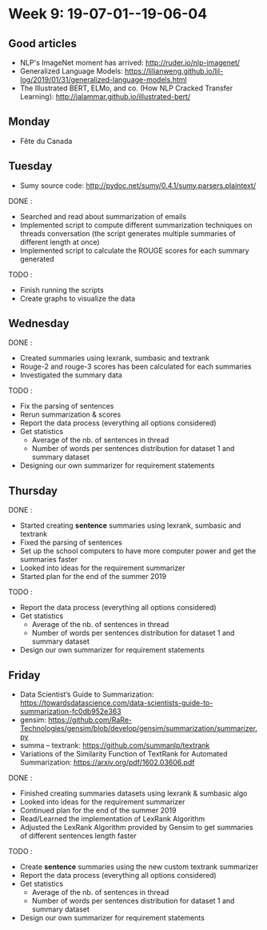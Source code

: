 # Week 9: 19-07-01--19-06-04

## Good articles 

- NLP's ImageNet moment has arrived: http://ruder.io/nlp-imagenet/
- Generalized Language Models: https://lilianweng.github.io/lil-log/2019/01/31/generalized-language-models.html
- The Illustrated BERT, ELMo, and co. (How NLP Cracked Transfer Learning): http://jalammar.github.io/illustrated-bert/

## Monday

- Fête du Canada
  
## Tuesday

- Sumy source code: http://pydoc.net/sumy/0.4.1/sumy.parsers.plaintext/

DONE : 

- Searched and read about summarization of emails
- Implemented script to compute different summarization techniques on threads conversation (the script generates multiple summaries of different length at once)
- Implemented script to calculate the ROUGE scores for each summary generated

TODO : 

- Finish running the scripts 
- Create graphs to visualize the data

## Wednesday

DONE :

- Created summaries using lexrank, sumbasic and textrank
- Rouge-2 and rouge-3 scores has been calculated for each summaries
- Investigated the summary data
  
TODO : 

- Fix the parsing of sentences
- Rerun summarization & scores
- Report the data process (everything all options considered)
- Get statistics
  - Average of the nb. of sentences in thread
  - Number of words per sentences distribution for dataset 1 and summary dataset
- Designing our own summarizer for requirement statements
  
## Thursday

DONE :

- Started creating **sentence** summaries using lexrank, sumbasic and textrank
- Fixed the parsing of sentences
- Set up the school computers to have more computer power and get the summaries faster
- Looked into ideas for the requirement summarizer
- Started plan for the end of the summer 2019
   
TODO : 

- Report the data process (everything all options considered)
- Get statistics
  - Average of the nb. of sentences in thread
  - Number of words per sentences distribution for dataset 1 and summary dataset
- Design our own summarizer for requirement statements
  
## Friday

- Data Scientist’s Guide to Summarization: https://towardsdatascience.com/data-scientists-guide-to-summarization-fc0db952e363
- gensim: https://github.com/RaRe-Technologies/gensim/blob/develop/gensim/summarization/summarizer.py
- summa – textrank: https://github.com/summanlp/textrank
- Variations of the Similarity Function of TextRank for Automated Summarization: https://arxiv.org/pdf/1602.03606.pdf
  
DONE :

- Finished creating summaries datasets using lexrank & sumbasic algo
- Looked into ideas for the requirement summarizer
- Continued plan for the end of the summer 2019
- Read/Learned the implementation of LexRank Algorithm
- Adjusted the LexRank Algorithm provided by Gensim to get summaries of different sentences length faster

TODO :

- Create **sentence** summaries using the new custom textrank summarizer
- Report the data process (everything all options considered)
- Get statistics
  - Average of the nb. of sentences in thread
  - Number of words per sentences distribution for dataset 1 and summary dataset
- Design our own summarizer for requirement statements
